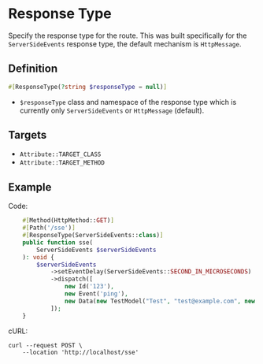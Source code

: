 # Response Type

Specify the response type for the route. This was built specifically for the `ServerSideEvents` response type, the default mechanism is `HttpMessage`.

## Definition
```php
#[ResponseType(?string $responseType = null)]
```

- `$responseType` class and namespace of the response type which is currently only `ServerSideEvents` or `HttpMessage` (default).

## Targets

- `Attribute::TARGET_CLASS`
- `Attribute::TARGET_METHOD`

## Example

Code:
```php
    #[Method(HttpMethod::GET)]
    #[Path('/sse')]
    #[ResponseType(ServerSideEvents::class)]
    public function sse(
        ServerSideEvents $serverSideEvents
    ): void {
        $serverSideEvents
            ->setEventDelay(ServerSideEvents::SECOND_IN_MICROSECONDS)
            ->dispatch([
                new Id('123'),
                new Event('ping'),
                new Data(new TestModel("Test", "test@example.com", new AgeModel(12)))
            ]);
    }
```

cURL:
```shell
curl --request POST \ 
    --location 'http://localhost/sse'
```